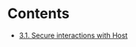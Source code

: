 # Contents
- [3.1. Secure interactions with Host](https://samsung.github.io/islet/platform-development/secure-interaction.html)

